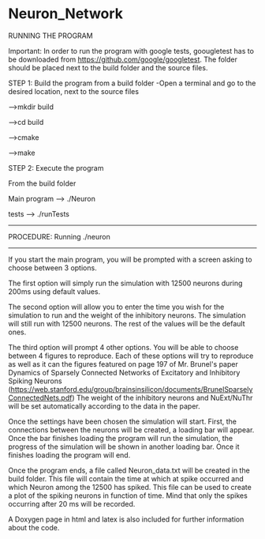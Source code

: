# Neuron_Network

RUNNING THE PROGRAM

Important: In order to run the program with google tests, goougletest has to be downloaded from
https://github.com/google/googletest. The folder should be placed next to the build folder and
the source files.

STEP 1: Build the program from a build folder
-Open a terminal and go to the desired location, next to the source files

-->mkdir build

-->cd build

-->cmake <Path to the src folder>

-->make

STEP 2: Execute the program

From the build folder

Main program  --> ./Neuron

tests --> ./runTests



- - - - - - - - - - - - - - - - - - - - - - - - - - - - - - - - - - - - - - -
   PROCEDURE: Running ./neuron
- - - - - - - - - - - - - - - - - - - - - - - - - - - - - - - - - - - - - -

If you start the main program, you will be prompted with a screen asking to choose between 3 options.

The first option will simply run the simulation with 12500 neurons during 200ms using default values.

The second option will allow you to enter the time you wish for the simulation to run and the weight
of the inhibitory neurons. The simulation will still run with 12500 neurons. The rest of the values
will be the default ones.

The third option will prompt 4 other options. You will be able to choose between 4 figures to
reproduce. Each of these options will try to reproduce as well as it can the figures featured on page
197 of Mr. Brunel's paper Dynamics of Sparsely Connected Networks of Excitatory and Inhibitory Spiking
Neurons (https://web.stanford.edu/group/brainsinsilicon/documents/BrunelSparselyConnectedNets.pdf)
The weight of the inhibitory neurons and NuExt/NuThr will be set automatically according to the data in
the paper.

Once the settings have been chosen the simulation will start. First, the connections between the neurons
will be created, a loading bar will appear. Once the bar finishes loading the program will run the
simulation, the progress of the simulation will be shown in another loading bar. Once it finishes loading
the program will end.

Once the program ends, a file called Neuron_data.txt will be created in the build folder. This file will
contain the time at which at spike occurred and which Neuron among the 12500 has spiked. This file can be
used to create a plot of the spiking neurons in function of time. Mind that only the spikes occurring after
20 ms will be recorded.

A Doxygen page in html and latex is also included for further information about the code.
